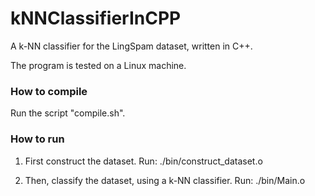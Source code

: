 # kNNClassifierInCPP
A k-NN classifier for the LingSpam dataset, written in C++.

The program is tested on a Linux machine.

### How to compile
Run the script "compile.sh".

### How to run
1. First construct the dataset. Run:
./bin/construct_dataset.o

2. Then, classify the dataset, using a k-NN classifier. Run:
./bin/Main.o
